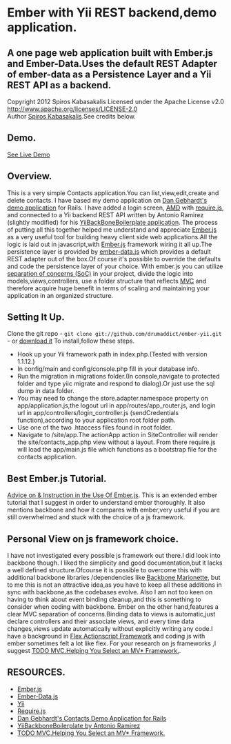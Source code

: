﻿# Ember with Yii  REST backend,demo application.
## A one page web application built with Ember.js and Ember-Data.Uses the default  REST Adapter of ember-data as a Persistence Layer and a Yii REST API  as a backend.
 Copyright 2012 Spiros Kabasakalis
 Licensed under the Apache License v2.0  
 http://www.apache.org/licenses/LICENSE-2.0  
 Author   [Spiros Kabasakalis](http://www.reverbnation.com/spiroskabasakalis).See credits below.

## Demo.
 [See Live Demo]( http://ember-yii.sk.hj.cx/site/app)

## Overview.
 This is a very simple Contacts application.You can list,view,edit,create and delete contacts.
 I have based my demo application on [Dan Gebhardt's demo application](https://github.com/dgeb/ember_data_example)  for Rails.
 I have added a login screen, [AMD](http://requirejs.org/docs/whyamd.html#amd) with  [require.js](http://requirejs.org/),
 and connected to a Yii  backend REST API  written by Antonio Ramirez (slightly modified) for his
  [YiiBackBoneBoilerplate application](https://github.com/clevertech/YiiBackboneBoilerplate).
 The process of putting all this together helped me understand and appreciate [Ember.js](http://emberjs.com/)  as  a very useful tool for building
 heavy client side web applications.All the logic is laid out in javascript,with [Ember.js](http://emberjs.com/)
 framework wiring it all up.The persistence layer is provided by  [ember-data.js](https://github.com/emberjs/data) which provides a default
REST adapter out of the box.Of course it's possible to override the defaults and code the persistence layer of your choice.
With ember.js you can utilize [separation of concerns (SoC)](http://en.wikipedia.org/wiki/Separation_of_concerns) in your project,
divide the logic into models,views,controllers, use  a folder structure that reflects [MVC](http://en.wikipedia.org/wiki/Model-view-controller)
and therefore acquire  huge benefit in terms of scaling and maintaining your application  in an organized structure.

## Setting It Up.

Clone the git repo - `git clone git://github.com/drumaddict/ember-yii.git` - or [download it](https://github.com/drumaddict/ember-yii/zipball/master)
To install,follow these steps.
- Hook up your Yii framework path in index.php.(Tested with version 1.1.12.)
- In config/main  and config/console.php fill in your database info.
- Run the migration in migrations folder.(In console,navigate to protected folder and type yiic migrate and respond to dialog).Or just use the sql dump in data folder.
- You may need to change the store.adapter.namespace property on app/application.js,the logout url in  app/routes/app_router.js,
   and  login url in  app/controllers/login_controller.js (sendCredentials function),according to your application root folder  path.
- Use one of the two .htaccess files found in root folder.
- Navigate to   /site/app.The actionApp action in SiteController  will render the site/contacts_app.php  view without a layout.
 From there require.js will load the app/main.js file which functions as a bootstrap file for the contacts application.

## Best Ember.js Tutorial.

[Advice on & Instruction in the Use Of Ember.js](http://trek.github.com/).
This is an extended ember tutorial that I suggest in order to understand ember thoroughly.
It also  mentions backbone and how it  compares with ember,very useful if you are still overwhelmed
and stuck with the choice of a js framework.

## Personal View on js framework choice.

 I have not investigated every possible js framework out there.I did look into backbone though.
 I liked the simplicity and good documentation,but it lacks a well defined  structure.Ofcourse it is possible
 to overcome this with additional backbone libraries /dependencies like [Backbone Marionette](https://github.com/marionettejs/backbone.marionette),
 but to me this is not an attractive idea,as you have to keep all these additions in  sync with backbone,as the codebases evolve.
 Also I am not too keen on having to think about event binding cleanup,and this is something  to consider when coding with backbone.
 Ember on the other hand,features  a clear MVC separation of concerns.Binding data to views is automatic,just declare controllers and their associate views,
 and every time data changes,views update automatically without explicitly writing any code.I have a background in
 [Flex Actionscript Framework](http://incubator.apache.org/flex/) and coding js with ember sometimes felt  a lot like flex.
 For your research on js frameworks ,I suggest [TODO MVC.Helping You Select an MV* Framework.](http://addyosmani.github.com/todomvc/).

## RESOURCES.

- [Ember.js](http://emberjs.com/)
- [Ember-Data.js](https://github.com/emberjs/data)
- [Yii]( http://www.yiiframework.com/)
- [Require.js](http://requirejs.org/)
- [Dan Gebhardt's Contacts Demo Application for Rails](https://github.com/dgeb/ember_data_example)
- [YiiBackboneBoilerplate by Antonio Ramirez ](https://github.com/clevertech/YiiBackboneBoilerplate)
- [TODO MVC.Helping You Select an MV* Framework.](http://addyosmani.github.com/todomvc/)

